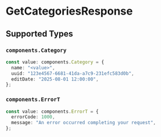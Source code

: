 # GetCategoriesResponse


## Supported Types

### `components.Category`

```typescript
const value: components.Category = {
  name: "<value>",
  uuid: "123e4567-6681-41da-a7c9-231efc583d0b",
  editDate: "2025-08-01 12:00:00",
};
```

### `components.ErrorT`

```typescript
const value: components.ErrorT = {
  errorCode: 1000,
  message: "An error occurred completing your request",
};
```

